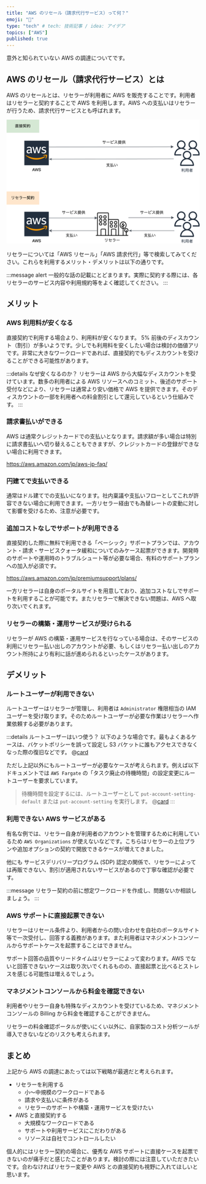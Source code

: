 ```yaml
---
title: "AWS のリセール（請求代行サービス）って何？"
emoji: "🛒"
type: "tech" # tech: 技術記事 / idea: アイデア
topics: ["AWS"]
published: true
---
```


意外と知られていない AWS の調達についてです。

## AWS のリセール（請求代行サービス）とは

AWS のリセールとは、リセラーが利用者に AWS を販売することです。利用者はリセラーと契約することで AWS を利用します。AWS への支払いはリセラーが行うため、請求代行サービスとも呼ばれます。

![resale](/images/what-is-aws-resale-20231106/resale.png)

リセラーについては「AWS リセール」「AWS 請求代行」等で検索してみてください。これらを利用するメリット・デメリットは以下の通りです。

:::message alert
一般的な話の記載にとどまります。実際に契約する際には、各リセラーのサービス内容や利用規約等をよく確認してください。
:::

## メリット

### AWS 利用料が安くなる

直接契約で利用する場合より、利用料が安くなります。 5% 前後のディスカウント（割引）が多いようです。少しでも利用料を安くしたい場合は検討の価値アリです。非常に大きなワークロードであれば、直接契約でもディスカウントを受けることができる可能性があります。

:::details なぜ安くなるのか？
リセラーは AWS から大幅なディスカウントを受けています。数多の利用者による AWS リソースへのコミット、後述のサポート受付などにより、リセラーは通常より安い価格で AWS を提供できます。そのディスカウントの一部を利用者への料金割引として還元しているという仕組みです。
:::

### 請求書払いができる

AWS は通常クレジットカードでの支払いとなります。請求額が多い場合は特別に請求書払いへ切り替えることもできますが、クレジットカードの登録ができない場合に利用できます。

https://aws.amazon.com/jp/aws-jp-faq/

### 円建てで支払いできる

通常はドル建てでの支払いになります。社内稟議や支払いフローとしてこれが許容できない場合に利用できます。一方リセラー経由でも為替レートの変動に対して影響を受けるため、注意が必要です。

### 追加コストなしでサポートが利用できる

直接契約した際に無料で利用できる「ベーシック」サポートプランでは、アカウント・請求・サービスクォータ緩和についてのみケース起票ができます。開発時のサポートや運用時のトラブルシュート等が必要な場合、有料のサポートプランへの加入が必須です。

https://aws.amazon.com/jp/premiumsupport/plans/

一方リセラーは自身のポータルサイトを用意しており、追加コストなしでサポートを利用することが可能です。またリセラーで解決できない問題は、AWS へ取り次いでくれます。

### リセラーの構築・運用サービスが受けられる

リセラーが AWS の構築・運用サービスを行なっている場合は、そのサービスの利用にリセラー払い出しのアカウントが必要、もしくはリセラー払い出しのアカウント所持により有利に話が進められるといったケースがあります。

## デメリット

### ルートユーザーが利用できない

ルートユーザーはリセラーが管理し、利用者は `Administrator` 権限相当の IAM ユーザーを受け取ります。そのためルートユーザーが必要な作業はリセラーへ作業依頼する必要があります。

:::details ルートユーザーはいつ使う？
以下のような場合です。最もよくあるケースは、バケットポリシーを誤って設定し S3 バケットに誰もアクセスできなくなった際の復旧などです。
@[card](https://docs.aws.amazon.com/ja_jp/IAM/latest/UserGuide/root-user-tasks.html)

ただし上記以外にもルートユーザーが必要なケースが考えられます。例えば以下ドキュメントでは `AWS Fargate` の「タスク廃止の待機時間」の設定変更にルートユーザーを要求しています。
> 待機時間を設定するには、ルートユーザーとして `put-account-setting-default` または `put-account-setting` を実行します。
@[card](https://docs.aws.amazon.com/ja_jp/AmazonECS/latest/userguide/task-maintenance.html#task-retirement-timeline)
:::

### 利用できない AWS サービスがある

有名な例では、リセラー自身が利用者のアカウントを管理するために利用しているため `AWS Organizations` が使えないなどです。こちらはリセラーの上位プランや追加オプションの契約で開放できるケースが増えてきました。

他にも サービスデリバリープログラム (SDP) 認定の関係で、リセラーによっては再販できない、割引が適用されないサービスがあるので丁寧な確認が必要です。

:::message
リセラー契約の前に想定ワークロードを作成し、問題ないか相談しましょう。
:::

### AWS サポートに直接起票できない

リセラーはリセール条件より、利用者からの問い合わせを自社のポータルサイト等で一次受付し、回答する義務があります。また利用者はマネジメントコンソールからサポートケースを起票することはできません。

サポート回答の品質やリードタイムはリセラーによって変わります。AWS でないと回答できないケースは取り次いでくれるものの、直接起票と比べるとストレスを感じる可能性は増えるでしょう。

### マネジメントコンソールから料金を確認できない

利用者やリセラー自身も特殊なディスカウントを受けているため、マネジメントコンソールの Billing から料金を確認することができません。

リセラーの料金確認ポータルが使いにくい以外に、自家製のコスト分析ツールが導入できないなどのリスクも考えられます。

## まとめ

上記から AWS の調達にあたっては以下戦略が最適だと考えられます。

- リセラーを利用する
  - 小～中規模のワークロードである
  - 請求や支払いに条件がある
  - リセラーのサポートや構築・運用サービスを受けたい
- AWS と直接契約する
  - 大規模なワークロードである
  - サポートや利用サービスにこだわりがある
  - リソースは自社でコントロールしたい

個人的にはリセラー契約の場合に、優秀な AWS サポートに直接ケースを起票できないのが痛手だと感じたことがあります。検討の際には注意していただきたいです。合わなければリセラー変更や AWS との直接契約も視野に入れてほしいと思います。
